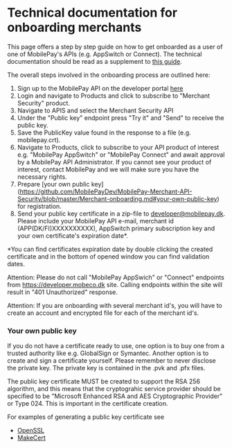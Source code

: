 ﻿# Technical documentation for onboarding merchants
This page offers a step by step guide on how to get onboarded as a user of one of MobilePay's APIs (e.g. AppSwitch or Connect). The technical documentation should be read as a supplement to [this guide](https://github.com/MobilePayDev/MobilePay-Merchant-API-Security/blob/master/Merchant%20-%20API%20communication.pptx).

The overall steps involved in the onboarding process are outlined here:

1.	Sign up to the MobilePay API on the developer portal [here](https://developer.mobeco.dk)
2.	Login and navigate to Products and click to subscribe to "Merchant Security" product.
3.	Navigate to APIS and select the Merchant Security API
4.	Under the "Public key" endpoint press "Try it" and "Send" to receive the public key.
5.	Save the PublicKey value found in the response to a file (e.g. mobilepay.crt).
6.	Navigate to Products, click to subscribe to your API product of interest e.g. "MobilePay AppSwitch" or "MobilePay Connect" and await approval by a MobilePay API Administrator. If you cannot see your product of interest, contact MobilePay and we will make sure you have the necessary rights.
7.	Prepare [your own public key] (https://github.com/MobilePayDev/MobilePay-Merchant-API-Security/blob/master/Merchant-onboarding.md#your-own-public-key) for registration.
8.	Send your public key certificate in a zip-file to developer@mobilepay.dk. Please include your MobilePay API e-mail, merchant id (APP(DK/FI)XXXXXXXXXX), AppSwitch primary subscription key and your own certificate's expiration date*.

*You can find certificates expiration date by double clicking the created certificate and in the bottom of opened window you can find validation dates.

Attention: Please do not call "MobilePay AppSwich" or "Connect" endpoints from https://developer.mobeco.dk site. Calling endpoints within the site will result in "401 Unauthorized" response. 

Attention: If you are onboarding with several merchant id's, you will have to create an account and encrypted file for each of the merchant id's.

### Your own public key
If you do not have a certificate ready to use, one option is to buy one from a trusted authority like e.g. GlobalSign or Symantec. Another option is to create and sign a certificate yourself. Please remember to never disclose the private key. The private key is contained in the .pvk and .pfx files.

The public key certificate MUST be created to support the RSA 256 algorithm, and this means that the cryptograhic service provider should be specified to be "Microsoft Enhanced RSA and AES Cryptographic Provider" or Type 024. This is important in the certificate creation.

For examples of generating a public key certificate see
- [OpenSSL](https://github.com/MobilePayDev/MobilePay-Merchant-API-Security/blob/master/CreateCertificateExamples/OpenSSL.txt)
- [MakeCert](https://github.com/MobilePayDev/MobilePay-Merchant-API-Security/blob/master/CreateCertificateExamples/makeCert.cmd)
